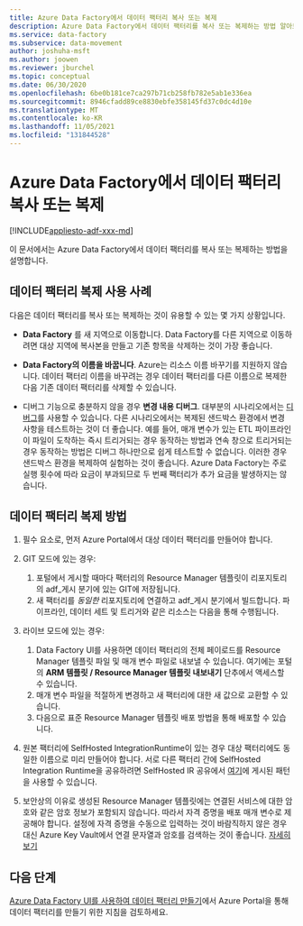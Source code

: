```yaml
---
title: Azure Data Factory에서 데이터 팩터리 복사 또는 복제
description: Azure Data Factory에서 데이터 팩터리를 복사 또는 복제하는 방법 알아보기
ms.service: data-factory
ms.subservice: data-movement
author: joshuha-msft
ms.author: joowen
ms.reviewer: jburchel
ms.topic: conceptual
ms.date: 06/30/2020
ms.openlocfilehash: 6be0b181ce7ca297b71cb258fb782e5ab1e336ea
ms.sourcegitcommit: 8946cfadd89ce8830ebfe358145fd37c0dc4d10e
ms.translationtype: MT
ms.contentlocale: ko-KR
ms.lasthandoff: 11/05/2021
ms.locfileid: "131844528"
---
```

# <a name="copy-or-clone-a-data-factory-in-azure-data-factory"></a>Azure Data Factory에서 데이터 팩터리 복사 또는 복제

[!INCLUDE[appliesto-adf-xxx-md](includes/appliesto-adf-xxx-md.md)]

이 문서에서는 Azure Data Factory에서 데이터 팩터리를 복사 또는 복제하는 방법을 설명합니다.

## <a name="use-cases-for-cloning-a-data-factory"></a>데이터 팩터리 복제 사용 사례

다음은 데이터 팩터리를 복사 또는 복제하는 것이 유용할 수 있는 몇 가지 상황입니다.

- **Data Factory** 를 새 지역으로 이동합니다. Data Factory를 다른 지역으로 이동하려면 대상 지역에 복사본을 만들고 기존 항목을 삭제하는 것이 가장 좋습니다.

- **Data Factory의 이름을 바꿉니다**. Azure는 리소스 이름 바꾸기를 지원하지 않습니다. 데이터 팩터리 이름을 바꾸려는 경우 데이터 팩터리를 다른 이름으로 복제한 다음 기존 데이터 팩터리를 삭제할 수 있습니다.

- 디버그 기능으로 충분하지 않을 경우 **변경 내용 디버그**. 대부분의 시나리오에서는 [디버그](iterative-development-debugging.md)를 사용할 수 있습니다. 다른 시나리오에서는 복제된 샌드박스 환경에서 변경 사항을 테스트하는 것이 더 좋습니다. 예를 들어, 매개 변수가 있는 ETL 파이프라인이 파일이 도착하는 즉시 트리거되는 경우 동작하는 방법과 연속 창으로 트리거되는 경우 동작하는 방법은 디버그 하나만으로 쉽게 테스트할 수 없습니다. 이러한 경우 샌드박스 환경을 복제하여 실험하는 것이 좋습니다. Azure Data Factory는 주로 실행 횟수에 따라 요금이 부과되므로 두 번째 팩터리가 추가 요금을 발생하지는 않습니다.

## <a name="how-to-clone-a-data-factory"></a>데이터 팩터리 복제 방법

1. 필수 요소로, 먼저 Azure Portal에서 대상 데이터 팩터리를 만들어야 합니다.

1. GIT 모드에 있는 경우:
    1. 포털에서 게시할 때마다 팩터리의 Resource Manager 템플릿이 리포지토리의 adf\_게시 분기에 있는 GIT에 저장됩니다.
    1. 새 팩터리를 _동일한_ 리포지토리에 연결하고 adf\_게시 분기에서 빌드합니다. 파이프라인, 데이터 세트 및 트리거와 같은 리소스는 다음을 통해 수행됩니다.

1. 라이브 모드에 있는 경우:
    1. Data Factory UI를 사용하면 데이터 팩터리의 전체 페이로드를 Resource Manager 템플릿 파일 및 매개 변수 파일로 내보낼 수 있습니다. 여기에는 포털의 **ARM 템플릿 / Resource Manager 템플릿 내보내기** 단추에서 액세스할 수 있습니다.
    1. 매개 변수 파일을 적절하게 변경하고 새 팩터리에 대한 새 값으로 교환할 수 있습니다.
    1. 다음으로 표준 Resource Manager 템플릿 배포 방법을 통해 배포할 수 있습니다.

1. 원본 팩터리에 SelfHosted IntegrationRuntime이 있는 경우 대상 팩터리에도 동일한 이름으로 미리 만들어야 합니다. 서로 다른 팩터리 간에 SelfHosted Integration Runtime을 공유하려면 SelfHosted IR 공유에서 [여기](create-shared-self-hosted-integration-runtime-powershell.md)에 게시된 패턴을 사용할 수 있습니다.

1. 보안상의 이유로 생성된 Resource Manager 템플릿에는 연결된 서비스에 대한 암호와 같은 암호 정보가 포함되지 않습니다. 따라서 자격 증명을 배포 매개 변수로 제공해야 합니다. 설정에 자격 증명을 수동으로 입력하는 것이 바람직하지 않은 경우 대신 Azure Key Vault에서 연결 문자열과 암호를 검색하는 것이 좋습니다. [자세히 보기](store-credentials-in-key-vault.md)

## <a name="next-steps"></a>다음 단계

[Azure Data Factory UI를 사용하여 데이터 팩터리 만들기](quickstart-create-data-factory-portal.md)에서 Azure Portal을 통해 데이터 팩터리를 만들기 위한 지침을 검토하세요.
